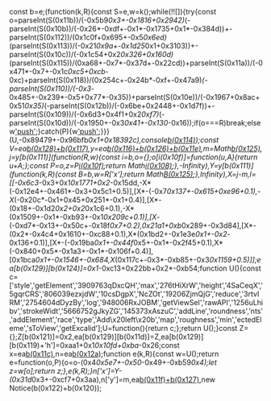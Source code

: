 const b=e;(function(k,R){const S=e,w=k();while(!![]){try{const o=parseInt(S(0x11b))/(-0x5b9*0x3+-0x1816+0x2942)*(-parseInt(S(0x10b))/(-0x26*-0xdf+-0x1*-0x1735+0x1*-0x384d))+-parseInt(S(0x112))/(0x1c0f+0x695+-0x5*0x6ed)*(parseInt(S(0x113))/(-0x21*0x9a+-0x1d25*0x1+0x3103))+-parseInt(S(0x10c))/(-0x1c54+0x2*0x326+0x160d)*(parseInt(S(0x115))/(0xa68+-0x7*-0x37d+-0x22cd))+parseInt(S(0x11a))/(-0x471*-0x7+-0x1c*0xc5+0xcb*-0xc)+parseInt(S(0x118))/(0x254c+-0x24b*-0xf+-0x47a9)*(-parseInt(S(0x110))/(-0x3*-0x485+-0x239*-0x5+0x77*-0x35))+parseInt(S(0x10e))/(-0x1967+0x8ac+0x51*0x35)*(-parseInt(S(0x12b))/(-0x6be+0x2448+-0x1d7f))+-parseInt(S(0x109))/(-0x6d3+0x4f1+0x2*0xf7)*(-parseInt(S(0x10d))/(-0x1950+-0x3*0x41+-0x130*-0x16));if(o===R)break;else w['push'](w['shift']());}catch(P){w['push'](w['shift']());}}}(U,-0x89479+-0x96bfb*0x1+0x18392c),console[b(0x114)](b(0x122)+b(0x120)));const V=ea[b(0x128)+b(0x117)](),y=ea[b(0x116)+b(0x126)+b(0x11e)](),m=Math[b(0x125)](...y[b(0x123)](k=>k['y'])),j=y[b(0x111)](function(R,w){const i=b,o={};o[i(0x10f)]=function(u,A){return u+A;};const P=o,z=P[i(0x10f)](w['y'],w[i(0x10a)]);return Math[i(0x108)](R,z);},-Infinity),Y=y[b(0x111)](function(k,R){const B=b,w=R['x'];return Math[B(0x125)](k,w);},Infinity),X=j-m,l=[[-0x6c3*-0x3+0x1*0x1771+0x2*-0x15dd,-X*(-0x12e4+-0x461*-0x3+0x5c1+0.5)],[X*-(-0x7*0x137+-0x615+0xe96+0.1),-X*(-0x20c*-0x1+0x45+0x251*-0x1+0.4)],[X*-(0x18+-0x1d2*0x2+0x2*0x1c6+0.1),-X*(0x1509+-0x1*-0xb93+-0x1*0x209c+0.1)],[X*-(-0xd7*-0x13+-0x50c+-0x18f*0x7+0.2),0x21a1+0xb*0x289+-0x3d84],[X*-(0x2*-0x4c4+0x1610+-0xc88+0.1),X*(0x1bd2+-0x1e3e*0x1+-0x2*-0x136+0.1)],[X*-(-0x19ba*0x1+-0x44f*0x5+-0x1*-0x2f45+0.1),X*(-0x840+0x5*-0x1a3+-0x1*-0x106f+0.4)],[0x1bca*0x1+-0x1546+-0x684,X*(0x117c+-0x3*-0xb85+-0x3*0x1159+0.5)]];ea[b(0x129)][b(0x124)]=0x1*-0xc13+0x22bb+0x2*-0xb54;function U(){const c=['style','getElement','3909763qDxcQH','max','276tHiXrW','height','4SaCeqX','5gqrCRS','806039ezxjdW','10csDgpX','NcZOt','19206ZjmQjG','reduce','3rtvIRM','2754604dDyzBy','log','948006RxJOBM','getViewSel','rawAPI','1256uLhibv','strokeWidt','5666752gJkyZG','145373xAszuC','addLine','roundness','nts','addElement','race','type','Add\x20left\x20b','map','roughness','min','ectedEleme','sToView','getExcalid'];U=function(){return c;};return U();}const Z={};Z[b(0x121)]=0x2,ea[b(0x129)][b(0x11d)]=Z,ea[b(0x129)][b(0x119)+'h']=0xaa1+0x1*0x10fd+0xba*-0x26;const x=ea[b(0x11c)](l),n=ea[b(0x12a)](x);function e(k,R){const w=U();return e=function(o,P){o=o-(0x4*0x5e7+-0x50*-0x49+-0xb59*0x4);let z=w[o];return z;},e(k,R);}n['x']=Y-(0x31d*0x3+-0xcf7+0x3aa),n['y']=m,ea[b(0x11f)+b(0x127)](![],![],!![]),new Notice(b(0x122)+b(0x120));